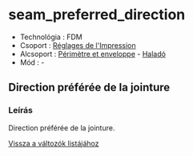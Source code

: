 # seam\_preferred\_direction

* Technológia : FDM
* Csoport : [Réglages de l'Impression](../print_settings/print_settings.md)
* Alcsoport : [Périmètre et enveloppe](../print_settings/print_settings.md#périmètre-et-enveloppe) - [Haladó](../print_settings/print_settings.md#Haladó)
* Mód : -

## Direction préférée de la jointure

### Leírás

Direction préférée de la jointure.

[Vissza a változók listájához](variable_list.md)

